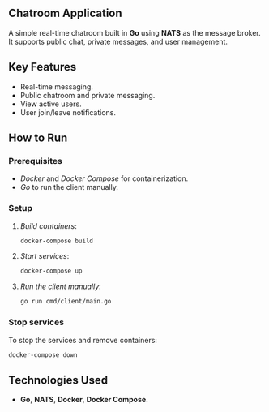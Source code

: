 
## Chatroom Application

A simple real-time chatroom built in **Go** using **NATS** as the message broker. It supports public chat, private messages, and user management.

## Key Features

- Real-time messaging.
- Public chatroom and private messaging.
- View active users.
- User join/leave notifications.

## How to Run

### Prerequisites

- *Docker* and *Docker Compose* for containerization.
- *Go* to run the client manually.

### Setup

1. *Build containers*:
    ```bash
    docker-compose build
    ```

2. *Start services*:
    ```bash
    docker-compose up
    ```

3. *Run the client manually*:
    ```bash
    go run cmd/client/main.go
    ```

### Stop services

To stop the services and remove containers:

```bash
docker-compose down
```


## Technologies Used

- **Go**, **NATS**, **Docker**, **Docker Compose**.
